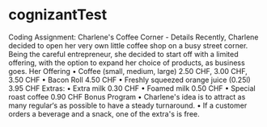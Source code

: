 # cognizantTest
Coding Assignment: Charlene's Coffee Corner - Details
Recently, Charlene decided to open her very own little coffee shop on a busy street corner. Being the careful entrepreneur, she decided to start off with a limited offering, with the option to expand her choice of products, as business goes. Her Offering • Coffee (small, medium, large) 2.50 CHF, 3.00 CHF, 3.50 CHF • Bacon Roll 4.50 CHF • Freshly squeezed orange juice (0.25l) 3.95 CHF Extras: • Extra milk 0.30 CHF • Foamed milk 0.50 CHF • Special roast coffee 0.90 CHF Bonus Program • Charlene's idea is to attract as many regular‘s as possible to have a steady turnaround. • If a customer orders a beverage and a snack, one of the extra's is free.

